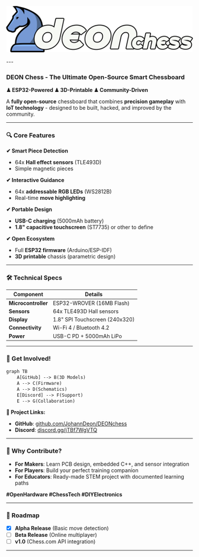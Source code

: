 <p align="center"><img src="deonchess.png" alt="project-image"></p>
---

### **DEON Chess - The Ultimate Open-Source Smart Chessboard**  
**♟ ESP32-Powered ♟ 3D-Printable ♟ Community-Driven**  

A **fully open-source** chessboard that combines **precision gameplay** with **IoT technology** - designed to be built, hacked, and improved by the community.  

---

### **🔍 Core Features**  
**✔ Smart Piece Detection**  
- 64x **Hall effect sensors** (TLE493D)  
- Simple magnetic pieces  

**✔ Interactive Guidance**  
- 64x **addressable RGB LEDs** (WS2812B)  
- Real-time **move highlighting**  

**✔ Portable Design**  
- **USB-C charging** (5000mAh battery)  
- **1.8" capacitive touchscreen** (ST7735) or other to define 

**✔ Open Ecosystem**  
- Full **ESP32 firmware** (Arduino/ESP-IDF)  
- **3D printable** chassis (parametric design)  

---

### **🛠️ Technical Specs**  
| Component              | Details                          |
|------------------------|----------------------------------|
| **Microcontroller**    | ESP32-WROVER (16MB Flash)        |
| **Sensors**            | 64x TLE493D Hall sensors         |  
| **Display**            | 1.8" SPI Touchscreen (240x320)   |
| **Connectivity**       | Wi-Fi 4 / Bluetooth 4.2          |
| **Power**              | USB-C PD + 5000mAh LiPo          |

---

### **🚀 Get Involved!**  
```mermaid
graph TB
    A[GitHub] --> B(3D Models)
    A --> C(Firmware)
    A --> D(Schematics)
    E[Discord] --> F(Support)
    E --> G(Collaboration)
```

**🔗 Project Links:**  
- **GitHub**: [github.com/JohannDeon/DEONchess](https://github.com/JohannDeon/DEONchess)  
- **Discord**: [discord.gg/jTBf7WgVTQ](https://discord.gg/jTBf7WgVTQ)  

---

### **📌 Why Contribute?**  
- **For Makers**: Learn PCB design, embedded C++, and sensor integration  
- **For Players**: Build your perfect training companion  
- **For Educators**: Ready-made STEM project with documented learning paths  

**#OpenHardware #ChessTech #DIYElectronics**  

---

### **🔮 Roadmap**  
- [x] **Alpha Release** (Basic move detection)  
- [ ] **Beta Release** (Online multiplayer)  
- [ ] **v1.0** (Chess.com API integration)  

---
